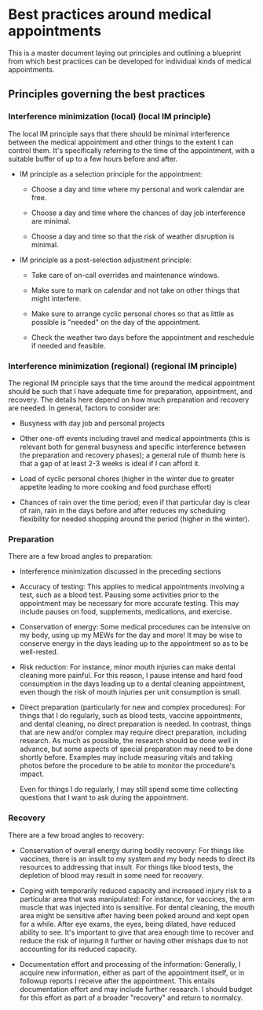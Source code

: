 # Best practices around medical appointments

This is a master document laying out principles and outlining a
blueprint from which best practices can be developed for individual
kinds of medical appointments.

## Principles governing the best practices

### Interference minimization (local) (local IM principle)

The local IM principle says that there should be minimal interference
between the medical appointment and other things to the extent I can
control them. It's specifically referring to the time of the
appointment, with a suitable buffer of up to a few hours before and
after.

* IM principle as a selection principle for the appointment:

  * Choose a day and time where my personal and work calendar are
    free.

  * Choose a day and time where the chances of day job interference
    are minimal.

  * Choose a day and time so that the risk of weather disruption is
    minimal.

* IM principle as a post-selection adjustment principle:

  * Take care of on-call overrides and maintenance windows.

  * Make sure to mark on calendar and not take on other things that
    might interfere.

  * Make sure to arrange cyclic personal chores so that as little as
    possible is "needed" on the day of the appointment.

  * Check the weather two days before the appointment and reschedule
    if needed and feasible.

### Interference minimization (regional) (regional IM principle)

The regional IM principle says that the time around the medical
appointment should be such that I have adequate time for preparation,
appointment, and recovery. The details here depend on how much
preparation and recovery are needed. In general, factors to consider
are:

* Busyness with day job and personal projects

* Other one-off events including travel and medical appointments (this
  is relevant both for general busyness and specific interference
  between the preparation and recovery phases); a general rule of
  thumb here is that a gap of at least 2-3 weeks is ideal if I can
  afford it.

* Load of cyclic personal chores (higher in the winter due to greater
  appetite leading to more cooking and food purchase effort)

* Chances of rain over the time period; even if that particular day is
  clear of rain, rain in the days before and after reduces my
  scheduling flexibility for needed shopping around the period
  (higher in the winter).

### Preparation

There are a few broad angles to preparation:

* Interference minimization discussed in the preceding sections

* Accuracy of testing: This applies to medical appointments involving
  a test, such as a blood test. Pausing some activities prior to the
  appointment may be necessary for more accurate testing. This may
  include pauses on food, supplements, medications, and exercise.

* Conservation of energy: Some medical procedures can be intensive on
  my body, using up my MEWs for the day and more! It may be wise to
  conserve energy in the days leading up to the appointment so as to
  be well-rested.

* Risk reduction: For instance, minor mouth injuries can make dental
  cleaning more painful. For this reason, I pause intense and hard
  food consumption in the days leading up to a dental cleaning
  appointment, even though the risk of mouth injuries per unit
  consumption is small.

* Direct preparation (particularly for new and complex procedures):
  For things that I do regularly, such as blood tests, vaccine
  appointments, and dental cleaning, no direct preparation is
  needed. In contrast, things that are new and/or complex may require
  direct preparation, including research. As much as possible, the
  research should be done well in advance, but some aspects of special
  preparation may need to be done shortly before. Examples may include
  measuring vitals and taking photos before the procedure to be able
  to monitor the procedure's impact.

  Even for things I do regularly, I may still spend some time
  collecting questions that I want to ask during the appointment.

### Recovery

There are a few broad angles to recovery:

* Conservation of overall energy during bodily recovery: For things
  like vaccines, there is an insult to my system and my body needs to
  direct its resources to addressing that insult. For things like
  blood tests, the depletion of blood may result in some need for
  recovery.

* Coping with temporarily reduced capacity and increased injury risk
  to a particular area that was manipulated: For instance, for
  vaccines, the arm muscle that was injected into is sensitive. For
  dental cleaning, the mouth area might be sensitive after having been
  poked around and kept open for a while. After eye exams, the eyes,
  being dilated, have reduced ability to see. It's important to give
  that area enough time to recover and reduce the risk of injuring it
  further or having other mishaps due to not accounting for its
  reduced capacity.

* Documentation effort and processing of the information: Generally, I
  acquire new information, either as part of the appointment itself,
  or in followup reports I receive after the appointment. This entails
  documentation effort and may include further research. I should
  budget for this effort as part of a broader "recovery" and return to
  normalcy.
